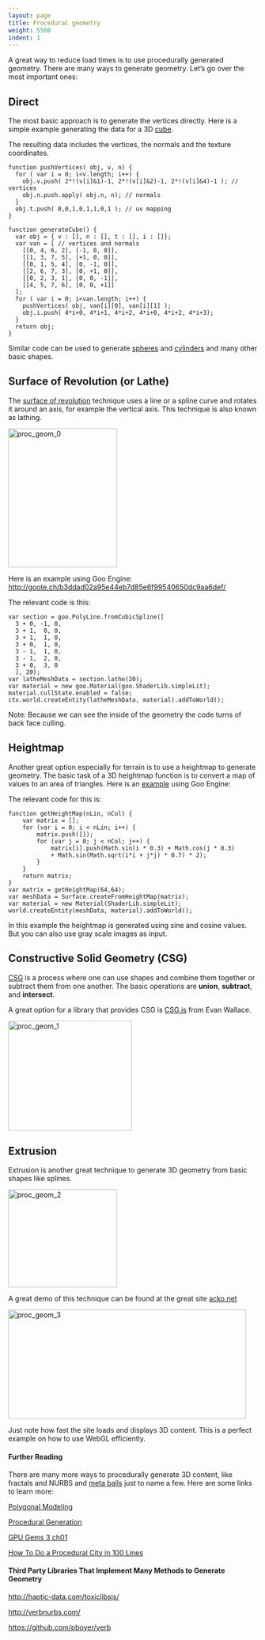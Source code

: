 ```yaml
---
layout: page
title: Procedural geometry
weight: 5500
indent: 1
---
```

A great way to reduce load times is to use procedurally generated geometry. There are many ways to generate geometry. Let’s go over the most important ones:

## Direct

The most basic approach is to generate the vertices directly. Here is a simple example generating the data for a 3D <a href="https://github.com/evanw/csg.js/blob/master/csg.js#L173">cube</a>.

The resulting data includes the vertices, the normals and the texture coordinates.
<pre><code>function pushVertices( obj, v, n) {
  for ( var i = 0; i&lt;v.length; i++) {
    obj.v.push( 2*!(v[i]&amp;1)-1, 2*!(v[i]&amp;2)-1, 2*!(v[i]&amp;4)-1 ); // vertices
    obj.n.push.apply( obj.n, n); // normals
  }
  obj.t.push( 0,0,1,0,1,1,0,1 ); // uv mapping
}

function generateCube() {
  var obj = { v : [], n : [], t : [], i : []};
  var van = [ // vertices and normals
    [[0, 4, 6, 2], [-1, 0, 0]],
    [[1, 3, 7, 5], [+1, 0, 0]],
    [[0, 1, 5, 4], [0, -1, 0]],
    [[2, 6, 7, 3], [0, +1, 0]],
    [[0, 2, 3, 1], [0, 0, -1]],
    [[4, 5, 7, 6], [0, 0, +1]]
  ];
  for ( var i = 0; i&lt;van.length; i++) {
    pushVertices( obj, van[i][0], van[i][1] );
    obj.i.push( 4*i+0, 4*i+1, 4*i+2, 4*i+0, 4*i+2, 4*i+3);
  }
  return obj;
}
</code></pre>
Similar code can be used to generate <a href="https://github.com/evanw/csg.js/blob/master/csg.js#L210">spheres</a> and <a href="https://github.com/evanw/csg.js/blob/master/csg.js#L252">cylinders</a> and many other basic shapes.
<h2>Surface of Revolution (or Lathe)</h2>
The <a href="http://en.wikipedia.org/wiki/Surface_of_revolution">surface of revolution</a> technique uses a line or a spline curve and rotates it around an axis, for example the vertical axis. This technique is also known as lathing.

<a href="http://goolabs.wpengine.com/learn/wp-content/uploads/sites/2/2014/07/proc_geom_0.png"><img class="size-full wp-image-522 aligncenter" src="http://goolabs.wpengine.com/learn/wp-content/uploads/sites/2/2014/07/proc_geom_0.png" alt="proc_geom_0" width="220" height="281" /></a>

Here is an example using Goo Engine: <a href="http://goote.ch/b3ddad02a95e44eb7d85e6f99540650dc9aa6def/">http://goote.ch/b3ddad02a95e44eb7d85e6f99540650dc9aa6def/</a>

The relevant code is this:
<pre><code>var section = goo.PolyLine.fromCubicSpline([
  3 + 0, -1, 0,
  3 + 1,  0, 0,
  3 + 1,  1, 0,
  3 + 0,  1, 0,
  3 - 1,  1, 0,
  3 - 1,  2, 0,
  3 + 0,  3, 0
  ], 20);
var latheMeshData = section.lathe(20);
var material = new goo.Material(goo.ShaderLib.simpleLit);
material.cullState.enabled = false;
ctx.world.createEntity(latheMeshData, material).addToWorld();
</code></pre>
Note: Because we can see the inside of the geometry the code turns of back face culling.
<h2>Heightmap</h2>
Another great option especially for terrain is to use a heightmap to generate geometry. The basic task of a 3D heightmap function is to convert a map of values to an area of triangles. Here is an <a href="http://code.gooengine.com/latest/visual-test/goo/geometrypack/Surface/HeightMap-vtest.html">example</a> using Goo Engine:

The relevant code for this is:
<pre><code>function getHeightMap(nLin, nCol) {
    var matrix = [];
    for (var i = 0; i &lt; nLin; i++) {
        matrix.push([]);
        for (var j = 0; j &lt; nCol; j++) {
            matrix[i].push(Math.sin(i * 0.3) + Math.cos(j * 0.3)
            + Math.sin(Math.sqrt(i*i + j*j) * 0.7) * 2);
        }
    }
    return matrix;
}
var matrix = getHeightMap(64,64);
var meshData = Surface.createFromHeightMap(matrix);
var material = new Material(ShaderLib.simpleLit);
world.createEntity(meshData, material).addToWorld();
</code></pre>
In this example the heightmap is generated using sine and cosine values. But you can also use gray scale images as input.
<h2>Constructive Solid Geometry (CSG)</h2>
<a href="http://en.wikipedia.org/wiki/Constructive_solid_geometry">CSG</a> is a process where one can use shapes and combine them together or subtract them from one another. The basic operations are <strong>union</strong>, <strong>subtract</strong>, and <strong>intersect</strong>.

A great option for a library that provides CSG is <a href="http://evanw.github.io/csg.js/">CSG.js</a> from Evan Wallace.

<a href="http://goolabs.wpengine.com/learn/wp-content/uploads/sites/2/2014/07/proc_geom_1.png"><img class="size-full wp-image-523 aligncenter" src="http://goolabs.wpengine.com/learn/wp-content/uploads/sites/2/2014/07/proc_geom_1.png" alt="proc_geom_1" width="250" height="222" /></a>
<h2>Extrusion</h2>
Extrusion is another great technique to generate 3D geometry from basic shapes like splines.

<a href="http://goolabs.wpengine.com/learn/wp-content/uploads/sites/2/2014/07/proc_geom_2.gif"><img class="size-full wp-image-524 aligncenter" src="http://goolabs.wpengine.com/learn/wp-content/uploads/sites/2/2014/07/proc_geom_2.gif" alt="proc_geom_2" width="220" height="198" /></a>

A great demo of this technique can be found at the great site <a href="http://acko.net">acko.net</a>

<a href="http://goolabs.wpengine.com/learn/wp-content/uploads/sites/2/2014/07/proc_geom_3.png"><img class="size-full wp-image-525 aligncenter" src="http://goolabs.wpengine.com/learn/wp-content/uploads/sites/2/2014/07/proc_geom_3.png" alt="proc_geom_3" width="481" height="221" /></a>

Just note how fast the site loads and displays 3D content. This is a perfect example on how to use WebGL efficiently.
<h4>Further Reading</h4>
There are many more ways to procedurally generate 3D content, like fractals and NURBS and <a href="http://www.clicktorelease.com/code/bumpy-metaballs/">meta balls</a> just to name a few. Here are some links to learn more:

<a href="http://en.wikipedia.org/wiki/Polygonal_modeling">Polygonal Modeling</a>

<a href="http://en.wikipedia.org/wiki/Procedural_generation#Video_games">Procedural Generation</a>

<a href="http://http.developer.nvidia.com/GPUGems3/gpugems3_ch01.html">GPU Gems 3 ch01</a>

<a href="http://learningthreejs.com/blog/2013/08/02/how-to-do-a-procedural-city-in-100lines/">How To Do a Procedural City in 100 Lines</a>
<h4>Third Party Libraries That Implement Many Methods to Generate Geometry</h4>
<a href="http://haptic-data.com/toxiclibsjs/">http://haptic-data.com/toxiclibsjs/</a>

<a href="http://verbnurbs.com/">http://verbnurbs.com/</a>

<a href="https://github.com/pboyer/verb">https://github.com/pboyer/verb</a>
